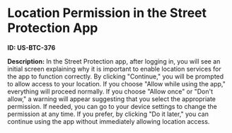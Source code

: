 # Location Permission in the Street Protection App

**ID: US-BTC-376**

**Description:** In the Street Protection app, after logging in, you will see an initial screen explaining why it is important to enable location services for the app to function correctly. By clicking "Continue," you will be prompted to allow access to your location. If you choose "Allow while using the app," everything will proceed normally. If you choose "Allow once" or "Don't allow," a warning will appear suggesting that you select the appropriate permission. If needed, you can go to your device settings to change the permission at any time. If you prefer, by clicking "Do it later," you can continue using the app without immediately allowing location access.
